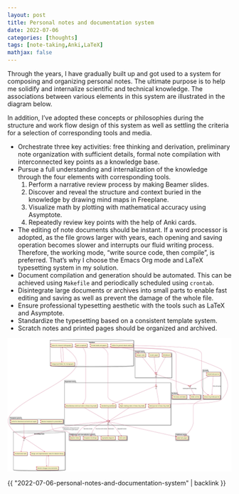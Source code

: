 ```yaml
---
layout: post
title: Personal notes and documentation system
date: 2022-07-06
categories: [thoughts]
tags: [note-taking,Anki,LaTeX]
mathjax: false
---
```


Through the years, I have gradually built up and got used to a system for composing and organizing personal notes. The ultimate purpose is to help me solidify and internalize scientific and technical knowledge. The associations between various elements in this system are illustrated in the diagram below.

In addition, I&rsquo;ve adopted these concepts or philosophies during the structure and work flow design of this system as well as settling the criteria for a selection of corresponding tools and media.

-   Orchestrate three key activities: free thinking and derivation, preliminary note organization with sufficient details, formal note compilation with interconnected key points as a knowledge base.
-   Pursue a full understanding and internalization of the knowledge through the four elements with corresponding tools.
    1.  Perform a narrative review process by making Beamer slides.
    2.  Discover and reveal the structure and context buried in the knowledge by drawing mind maps in Freeplane.
    3.  Visualize math by plotting with mathematical accuracy using Asymptote.
    4.  Repeatedly review key points with the help of Anki cards.
-   The editing of note documents should be instant. If a word processor is adopted, as the file grows larger with years, each opening and saving operation becomes slower and interrupts our fluid writing process. Therefore, the working mode, &ldquo;write source code, then compile&rdquo;, is preferred. That&rsquo;s why I choose the Emacs Org mode and LaTeX typesetting system in my solution.
-   Document compilation and generation should be automated. This can be achieved using `Makefile` and periodically scheduled using `crontab`.
-   Disintegrate large documents or archives into small parts to enable fast editing and saving as well as prevent the damage of the whole file.
-   Ensure professional typesetting aesthetic with the tools such as LaTeX and Asymptote.
-   Standardize the typesetting based on a consistent template system.
-   Scratch notes and printed pages should be organized and archived.

<p align="center"><a href="/figures/2022-07-04-notes-and-documentation-system.png"><img src="/figures/2022-07-04-notes-and-documentation-system.png" alt="" /></a></p>

{{ "2022-07-06-personal-notes-and-documentation-system" | backlink }}
